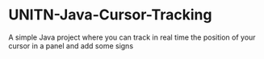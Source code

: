 # UNITN-Java-Cursor-Tracking
A simple Java project where you can track in real time the position of your cursor in a panel and add some signs
